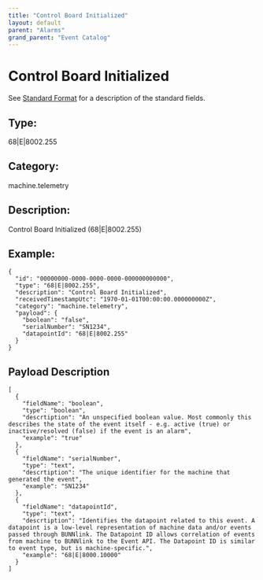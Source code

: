 ```yaml
---
title: "Control Board Initialized"
layout: default
parent: "Alarms"
grand_parent: "Event Catalog"
---
```


# Control Board Initialized

See [Standard Format](/event-subscriptions/event-format) for a description of the standard fields.

## Type:

68\|E\|8002.255

## Category:

machine.telemetry

## Description: 

Control Board Initialized (68\|E\|8002.255)

## Example:

```
{
  "id": "00000000-0000-0000-0000-000000000000",
  "type": "68|E|8002.255",
  "description": "Control Board Initialized",
  "receivedTimestampUtc": "1970-01-01T00:00:00.000000000Z",
  "category": "machine.telemetry",
  "payload": {
    "boolean": "false",
    "serialNumber": "SN1234",
    "datapointId": "68|E|8002.255"
  }
}
```

## Payload Description

```
[
  {
    "fieldName": "boolean",
    "type": "boolean",
    "descrtiption": "An unspecified boolean value. Most commonly this describes the state of the event itself - e.g. active (true) or inactive/resolved (false) if the event is an alarm",
    "example": "true"
  },
  {
    "fieldName": "serialNumber",
    "type": "text",
    "descrtiption": "The unique identifier for the machine that generated the event",
    "example": "SN1234"
  },
  {
    "fieldName": "datapointId",
    "type": "text",
    "descrtiption": "Identifies the datapoint related to this event. A datapoint is a low-level representation of machine data and/or events passed through BUNNlink. The Datapoint ID allows correlation of events from machine to BUNNlink to the Event API. The Datapoint ID is similar to event type, but is machine-specific.",
    "example": "68|E|8000.10000"
  }
]
```


